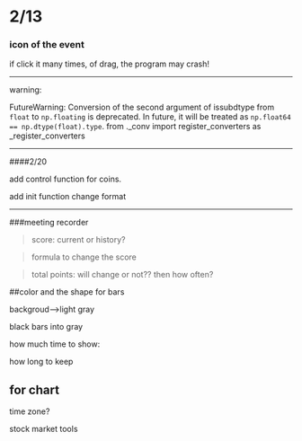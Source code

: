 # 2/13

### icon of the event

if click it many times, of drag, the program may crash!

-----

warning:

FutureWarning: Conversion of the second argument of issubdtype from `float` to `np.floating` is deprecated. In future, it will be treated as `np.float64 == np.dtype(float).type`.  from ._conv import register_converters as _register_converters

-------
####2/20

add control function for coins.

add init function change format

---------
###meeting recorder

>score: current or history?

>formula to change the score

>total points: will change or not?? then how often?


##color and the shape for bars

backgroud-->light gray

black bars into gray


how much time to show:

how long to keep


## for chart

time zone?

stock market tools

 



















